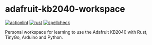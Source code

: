 # adafruit-kb2040-workspace

[![actionlint](https://github.com/vpayno/adafruit-kb2040-workspace/actions/workflows/gh-actions.yaml/badge.svg?branch=main)](https://github.com/vpayno/adafruit-kb2040-workspace/actions/workflows/gh-actions.yaml)
[![rust](https://github.com/vpayno/adafruit-kb2040-workspace/actions/workflows/rust.yaml/badge.svg?branch=main)](https://github.com/vpayno/adafruit-kb2040-workspace/actions/workflows/rust.yaml)
[![spellcheck](https://github.com/vpayno/adafruit-kb2040-workspace/actions/workflows/spellcheck.yaml/badge.svg?branch=main)](https://github.com/vpayno/adafruit-kb2040-workspace/actions/workflows/spellcheck.yaml)

Personal workspace for learning to use the Adafruit KB2040 with Rust, TinyGo, Arduino and Python.
